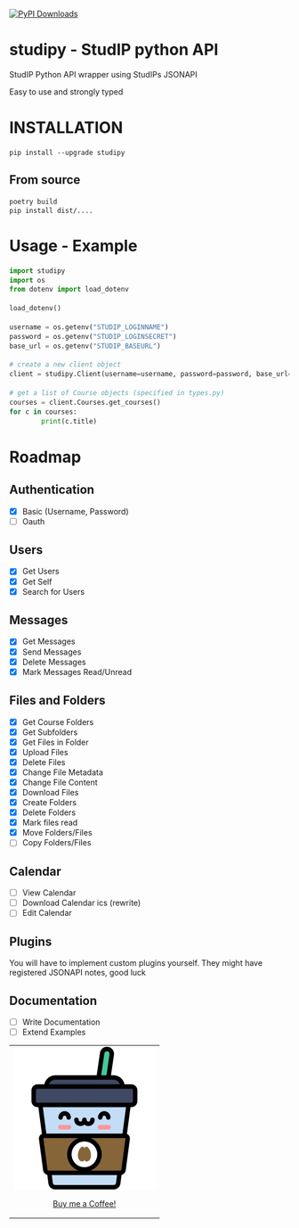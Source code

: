 [![PyPI Downloads](https://img.shields.io/pypi/dm/studipy.svg?label=PyPI%20downloads)](
https://pypi.org/project/studipy/)

# studipy - StudIP python API
StudIP Python API wrapper using StudIPs JSONAPI

Easy to use and strongly typed

# INSTALLATION
```
pip install --upgrade studipy
```

## From source
```
poetry build
pip install dist/....
```

# Usage - Example
```python
import studipy
import os
from dotenv import load_dotenv

load_dotenv()

username = os.getenv("STUDIP_LOGINNAME")
password = os.getenv("STUDIP_LOGINSECRET")
base_url = os.getenv("STUDIP_BASEURL")

# create a new client object
client = studipy.Client(username=username, password=password, base_url=base_url)

# get a list of Course objects (specified in types.py)
courses = client.Courses.get_courses()
for c in courses:
        print(c.title)
```

# Roadmap

## Authentication
- [x] Basic (Username, Password)
- [ ] Oauth

## Users
- [x] Get Users
- [x] Get Self
- [x] Search for Users

## Messages
- [x] Get Messages
- [x] Send Messages
- [x] Delete Messages
- [x] Mark Messages Read/Unread

## Files and Folders
- [x] Get Course Folders
- [x] Get Subfolders
- [x] Get Files in Folder
- [x] Upload Files
- [x] Delete Files
- [x] Change File Metadata
- [x] Change File Content
- [x] Download Files
- [x] Create Folders
- [x] Delete Folders
- [x] Mark files read
- [x] Move Folders/Files
- [ ] Copy Folders/Files

## Calendar
- [ ] View Calendar
- [ ] Download Calendar ics (rewrite)
- [ ] Edit Calendar

## Plugins
You will have to implement custom plugins yourself. They might have registered JSONAPI notes, good luck

## Documentation
- [ ] Write Documentation
- [ ] Extend Examples

<table>
  <tr>
    <td><a href="https://www.paypal.me/FrederikRichter/"><img width="256" src="coffee.png" /><p align="center">Buy me a Coffee!</p></a></td>
  </tr>
</table>
